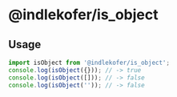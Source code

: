 # @indlekofer/is_object

## Usage

```js
import isObject from '@indlekofer/is_object';
console.log(isObject({})); // -> true
console.log(isObject([])); // -> false
console.log(isObject('')); // -> false
```

